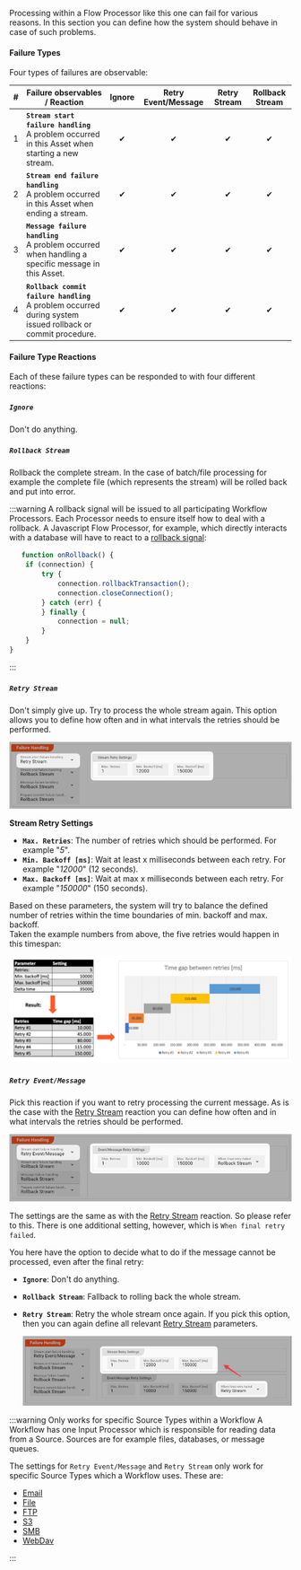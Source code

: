 Processing within a Flow Processor like this one can fail for various reasons.
In this section you can define how the system should behave in case of such problems.

#### Failure Types

Four types of failures are observable:

| # | Failure observables / Reaction                                                                                   | Ignore | Retry Event/Message | Retry Stream | Rollback Stream | 
|:--|------------------------------------------------------------------------------------------------------------------|:------:|:-------------------:|:------------:|:---------------:|
| 1 | **`Stream start failure handling`**<br/>A problem occurred in this Asset when starting a new stream.             |   ✔    |          ✔          |      ✔       |        ✔        |
| 2 | **`Stream end failure handling`**<br/>A problem occurred in this Asset when ending a stream.                     |   ✔    |          ✔          |      ✔       |        ✔        |
| 3 | **`Message failure handling`**<br/>A problem occurred when handling a specific message in this Asset.            |   ✔    |          ✔          |      ✔       |        ✔        |
| 4 | **`Rollback commit failure handling`**<br/>A problem occurred during system issued rollback or commit procedure. |   ✔    |          ✔          |      ✔       |        ✔        |

#### Failure Type Reactions

Each of these failure types can be responded to with four different reactions:

##### `Ignore`

Don't do anything.

##### `Rollback Stream`

Rollback the complete stream. In the case of batch/file processing for example the complete file (which represents the stream) will be rolled back and put into error.

:::warning
A rollback signal will be issued to all participating Workflow Processors.
Each Processor needs to ensure itself how to deal with a rollback.
A Javascript Flow Processor, for example, which directly interacts with a database will have to react to a [rollback signal](/docs/language-reference/javascript/API/classes/JavaScriptProcessor#onrollback):

```js title="Rollback example in Javascript"
   function onRollback() {
    if (connection) {
        try {
            connection.rollbackTransaction();
            connection.closeConnection();
        } catch (err) {
        } finally {
            connection = null;
        }
    }
}
```

:::

##### `Retry Stream`

Don't simply give up. Try to process the whole stream again.
This option allows you to define how often and in what intervals the retries should be performed.

![Failure Handling Retry Stream](._failure-handling-flow_images/fca3f27b.png)

**Stream Retry Settings**

* **`Max. Retries`**: The number of retries which should be performed. For example "_5_".
* **`Min. Backoff [ms]`**: Wait at least x milliseconds between each retry. For example "_12000_" (12 seconds).
* **`Max. Backoff [ms]`**: Wait at max x milliseconds between each retry. For example "_150000_" (150 seconds).

Based on these parameters, the system will try to balance the defined number of retries within the time boundaries of min. backoff and max. backoff.  
Taken the example numbers from above, the five retries would happen in this timespan:

![Failure Retry Stream Handling](._failure-handling-flow_images/dd9ce7d7.png)

##### `Retry Event/Message`

Pick this reaction if you want to retry processing the current message.
As is the case with the [Retry Stream](#retry-stream) reaction you can define how often and in what intervals the retries should be performed.

![Failure Retry Event/Message Handling](._failure-handling-flow_images/6b7e1e15.png)

The settings are the same as with the [Retry Stream](#retry-stream) reaction. So please refer to this.
There is one additional setting, however, which is `When final retry failed`.

You here have the option to decide what to do if the message cannot be processed, even after the final retry:

* **`Ignore`**: Don't do anything.
* **`Rollback Stream`**: Fallback to rolling back the whole stream.
* **`Retry Stream`**: Retry the whole stream once again.
  If you pick this option, then you can again define all relevant [Retry Stream](#retry-stream) parameters.

  ![Failure Retry Event/Message -> Retry Stream Handling](._failure-handling-flow_images/db677ef3.png)

:::warning Only works for specific Source Types within a Workflow
A Workflow has one Input Processor which is responsible for reading data from a Source.
Sources are for example files, databases, or message queues.

The settings for `Retry Event/Message` and `Retry Stream` only work for specific Source Types which a Workflow uses.
These are:
- [Email](/docs/assets/sources/asset-source-email)
- [File](/docs/assets/sources/asset-source-file)
- [FTP](/docs/assets/sources/asset-source-ftp)
- [S3](/docs/assets/sources/asset-source-s3)
- [SMB](/docs/assets/sources/asset-source-smb)
- [WebDav](/docs/assets/sources/asset-source-webdav)


:::

